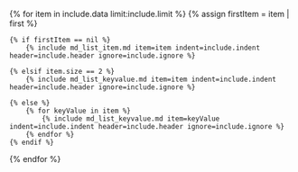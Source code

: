 {% for item in include.data limit:include.limit %}
    {% assign firstItem = item | first %}

    {% if firstItem == nil %}
        {% include md_list_item.md item=item indent=include.indent header=include.header ignore=include.ignore %}

    {% elsif item.size == 2 %}
        {% include md_list_keyvalue.md item=item indent=include.indent header=include.header ignore=include.ignore %}

    {% else %}
        {% for keyValue in item %}
            {% include md_list_keyvalue.md item=keyValue indent=include.indent header=include.header ignore=include.ignore %}
        {% endfor %}
    {% endif %}
{% endfor %}